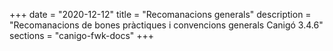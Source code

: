 +++
date        = "2020-12-12"
title       = "Recomanacions generals"
description = "Recomanacions de bones pràctiques i convencions generals Canigó 3.4.6"
sections    = "canigo-fwk-docs"
+++